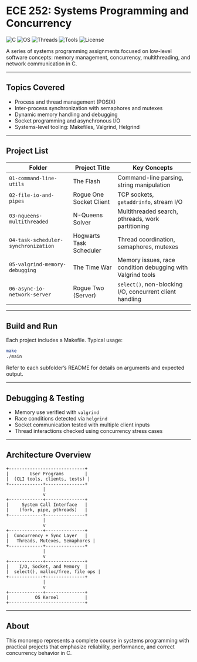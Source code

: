 # ECE 252: Systems Programming and Concurrency

![C](https://img.shields.io/badge/language-C-blue.svg)
![OS](https://img.shields.io/badge/OS-Linux%20%7C%20POSIX-lightgrey.svg)
![Threads](https://img.shields.io/badge/Multithreading-POSIX%20Threads-brightgreen)
![Tools](https://img.shields.io/badge/Tools-Makefile%2C%20Valgrind%2C%20GDB-orange)
![License](https://img.shields.io/badge/license-MIT-lightgrey)

A series of systems programming assignments focused on low-level software concepts: memory management, concurrency, multithreading, and network communication in C.

---

## Topics Covered

* Process and thread management (POSIX)
* Inter-process synchronization with semaphores and mutexes
* Dynamic memory handling and debugging
* Socket programming and asynchronous I/O
* Systems-level tooling: Makefiles, Valgrind, Helgrind

---

## Project List

| Folder                              | Project Title           | Key Concepts                                                |
| ----------------------------------- | ----------------------- | ----------------------------------------------------------- |
| `01-command-line-utils`             | The Flash               | Command-line parsing, string manipulation                   |
| `02-file-io-and-pipes`              | Rogue One Socket Client | TCP sockets, `getaddrinfo`, stream I/O                      |
| `03-nqueens-multithreaded`          | N-Queens Solver         | Multithreaded search, pthreads, work partitioning           |
| `04-task-scheduler-synchronization` | Hogwarts Task Scheduler | Thread coordination, semaphores, mutexes                    |
| `05-valgrind-memory-debugging`      | The Time War            | Memory issues, race condition debugging with Valgrind tools |
| `06-async-io-network-server`        | Rogue Two (Server)      | `select()`, non-blocking I/O, concurrent client handling    |

---

## Build and Run

Each project includes a Makefile. Typical usage:

```bash
make
./main
```

Refer to each subfolder’s README for details on arguments and expected output.

---

## Debugging & Testing

* Memory use verified with `valgrind`
* Race conditions detected via `helgrind`
* Socket communication tested with multiple client inputs
* Thread interactions checked using concurrency stress cases

---

## Architecture Overview

```
+-----------------------------+
|        User Programs        |
|  (CLI tools, clients, tests) |
+-------------+---------------+
              |
              v
+-------------+---------------+
|     System Call Interface   |
|    (fork, pipe, pthreads)   |
+-------------+---------------+
              |
              v
+-------------+---------------+
|  Concurrency + Sync Layer   |
|   Threads, Mutexes, Semaphores |
+-------------+---------------+
              |
              v
+-------------+---------------+
|    I/O, Socket, and Memory  |
|  select(), malloc/free, file ops |
+-------------+---------------+
              |
              v
+-------------+---------------+
|          OS Kernel          |
+-----------------------------+
```

---

## About

This monorepo represents a complete course in systems programming with practical projects that emphasize reliability, performance, and correct concurrency behavior in C.
